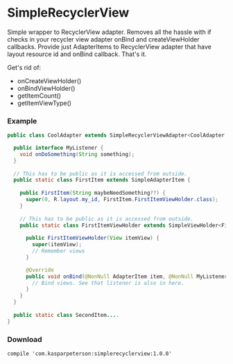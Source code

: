 # SimpleRecyclerView
Simple wrapper to RecyclerView adapter. Removes all the hassle with if checks in your recycler view adapter onBind and createViewHolder callbacks. Provide just AdapterItems to RecyclerView adapter that have layout resource id and onBind callback. That's it.

Get's rid of:
* onCreateViewHolder()
* onBindViewHolder()
* getItemCount()
* getItemViewType()

### Example

```java
public class CoolAdapter extends SimpleRecyclerViewAdapter<CoolAdapter.MyListener> {

  public interface MyListener {
    void onDoSomething(String something);
  }
  
  // This has to be public as it is accessed from outside.
  public static class FirstItem extends SimpleAdapterItem {
  
    public FirstItem(String maybeNeedSomething??) {
      super(0, R.layout.my_id, FirstItem.FirstItemViewHolder.class);
    }
    
    // This has to be public as it is accessed from outside.
    public static class FirstItemViewHolder extends SimpleViewHolder<FirstItem, MyListener> {
    
      public FirstItemViewHolder(View itemView) {
        super(itemView);
        // Remember views
      }

      @Override
      public void onBind(@NonNull AdapterItem item, @NonNull MyListener listener) {
        // Bind views. See that listener is also in here.
      }
    }
  }
  
  public static class SecondItem....
}
```

### Download
```
compile 'com.kasparpeterson:simplerecyclerview:1.0.0'
```

